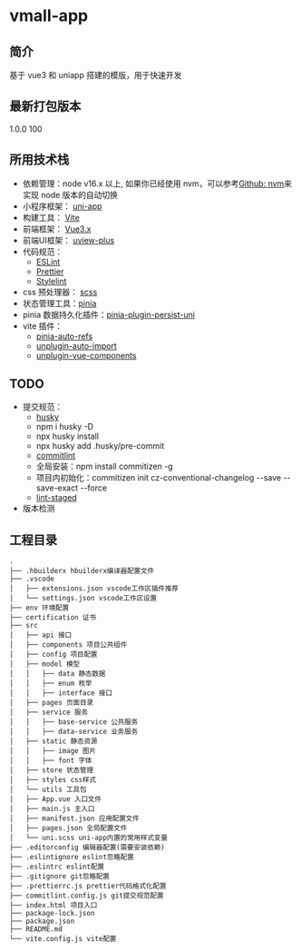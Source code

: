 <!--
 * @Author: WJ23000 624473119@qq.com
 * @Date: 2023-10-05 00:29:50
 * @LastEditors: 汪军 624473119@qq.com
 * @LastEditTime: 2023-11-15 14:30:13
 * @FilePath: \medical-examination\README.md
 * @Description: 这是默认设置,请设置`customMade`, 打开koroFileHeader查看配置 进行设置: https://github.com/OBKoro1/koro1FileHeader/wiki/%E9%85%8D%E7%BD%AE
-->
#  vmall-app

## 简介
基于 vue3 和 uniapp 搭建的模版，用于快速开发

## 最新打包版本
1.0.0
100

## 所用技术栈

- 依赖管理：node v16.x 以上, 如果你已经使用 nvm，可以参考[Github: nvm](https://github.com/nvm-sh/nvm#deeper-shell-integration)来实现 node 版本的自动切换
- 小程序框架： [uni-app](https://uniapp.dcloud.io/)
- 构建工具： [Vite](https://vitejs.dev/)
- 前端框架： [Vue3.x](https://v3.cn.vuejs.org/)
- 前端UI框架： [uview-plus](https://ijry.github.io/uview-plus/)
- 代码规范：
  - [ESLint](https://eslint.org/)
  - [Prettier](https://www.prettier.cn/)
  - [Stylelint](https://stylelint.io/)
- css 预处理器： [scss](https://sass-lang.com/)
- 状态管理工具：[pinia](https://pinia.vuejs.org/)
- pinia 数据持久化插件：[pinia-plugin-persist-uni](https://allen-1998.github.io/pinia-plugin-persist-uni/)
- vite 插件：
  - [pinia-auto-refs](https://github.com/Allen-1998/pinia-auto-refs)
  - [unplugin-auto-import](https://github.com/antfu/unplugin-auto-import)
  - [unplugin-vue-components](https://github.com/antfu/unplugin-vue-components)

## TODO
- 提交规范：
  - [husky](https://typicode.github.io/husky/#/)
  - npm i husky -D
  - npx husky install
  - npx husky add .husky/pre-commit
  - [commitlint](https://commitlint.js.org/#/)
  - 全局安装：npm install commitizen -g
  - 项目内初始化：commitizen init cz-conventional-changelog --save --save-exact --force
  - [lint-staged](https://www.npmjs.com/package/lint-staged)
- 版本检测

## 工程目录

```shell
.
├── .hbuilderx hbuilderx编译器配置文件
├── .vscode
│   ├── extensions.json vscode工作区插件推荐
│   └── settings.json vscode工作区设置
├── env 环境配置
├── certification 证书
├── src
│   ├── api 接口
│   ├── components 项目公共组件
│   ├── config 项目配置
│   ├── model 模型
│   │   ├── data 静态数据
│   │   ├── enum 枚举
│   │   ├── interface 接口
│   ├── pages 页面目录
│   ├── service 服务
│   │   ├── base-service 公共服务
│   │   ├── data-service 业务服务
│   ├── static 静态资源
│   │   ├── image 图片
│   │   ├── font 字体
│   ├── store 状态管理
│   ├── styles css样式
│   └── utils 工具包
│   ├── App.vue 入口文件
│   ├── main.js 主入口
│   ├── manifest.json 应用配置文件
│   ├── pages.json 全局配置文件
│   └── uni.scss uni-app内置的常用样式变量
├── .editorconfig 编辑器配置(需要安装依赖)
├── .eslintignore eslint忽略配置
├── .eslintrc eslint配置
├── .gitignore git忽略配置
├── .prettierrc.js prettier代码格式化配置
├── commitlint.config.js git提交规范配置
├── index.html 项目入口
├── package-lock.json
├── package.json
├── README.md
└── vite.config.js vite配置
```
